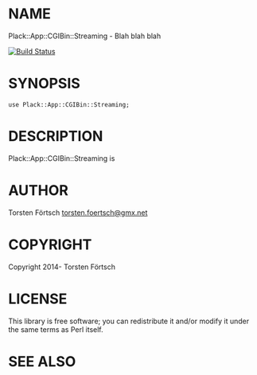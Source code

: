 # NAME

Plack::App::CGIBin::Streaming - Blah blah blah

[![Build Status](https://travis-ci.org/binary-com/perl-Plack-App-CGIBin-Streaming.svg?branch=master)](https://travis-ci.org/binary-com/perl-Plack-App-CGIBin-Streaming)

# SYNOPSIS

    use Plack::App::CGIBin::Streaming;

# DESCRIPTION

Plack::App::CGIBin::Streaming is

# AUTHOR

Torsten Förtsch <torsten.foertsch@gmx.net>

# COPYRIGHT

Copyright 2014- Torsten Förtsch

# LICENSE

This library is free software; you can redistribute it and/or modify
it under the same terms as Perl itself.

# SEE ALSO
